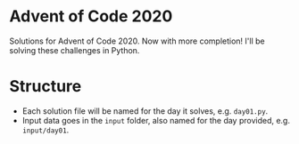 # Advent of Code 2020
Solutions for Advent of Code 2020. Now with more completion! I'll be solving these challenges in Python.

# Structure
* Each solution file will be named for the day it solves, e.g. `day01.py`.
* Input data goes in the `input` folder, also named for the day provided, e.g. `input/day01`.
